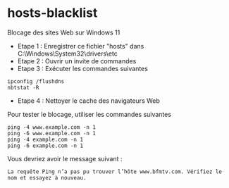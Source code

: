 # hosts-blacklist
Blocage des sites Web sur Windows 11

- Etape 1 : Enregistrer ce fichier "hosts" dans C:\Windows\System32\drivers\etc
- Etape 2 : Ouvrir un invite de commandes
- Etape 3 : Exécuter les commandes suivantes
```
ipconfig /flushdns
nbtstat -R
```
- Etape 4 : Nettoyer le cache des navigateurs Web


Pour tester le blocage, utiliser les commandes suivantes
```
ping -4 www.example.com -n 1
ping -6 www.example.com -n 1
ping -4 example.com -n 1
ping -6 example.com -n 1
```

Vous devriez avoir le message suivant :
```
La requête Ping n’a pas pu trouver l’hôte www.bfmtv.com. Vérifiez le nom et essayez à nouveau.
```

